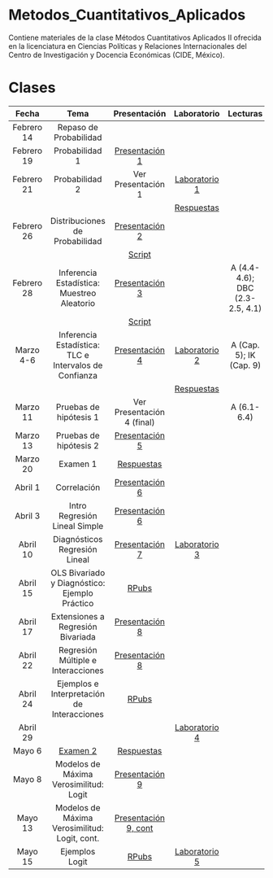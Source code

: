 # Metodos_Cuantitativos_Aplicados
Contiene materiales de la clase Métodos Cuantitativos Aplicados II ofrecida en la licenciatura en Ciencias Políticas y Relaciones Internacionales del Centro de Investigación y Docencia Económicas (CIDE, México). 

# Clases
| Fecha  | Tema                                                         | Presentación                                | Laboratorio | Lecturas |
| :----------:| :-------------------------------------------------------:| :-----------------------------------------------: | :----: | :------:|
| Febrero 14 | Repaso de Probabilidad                 | | |||
|Febrero 19 | Probabilidad 1 | [Presentación 1](https://github.com/Sergio-Bejar/MCA_CIDE/blob/main/Presentaciones/probabilidad_repaso.pdf) |||
| Febrero 21 | Probabilidad 2 | Ver Presentación 1 | [Laboratorio 1](https://github.com/Sergio-Bejar/MCA_CIDE/blob/main/Laboratorios/lab1.pdf) ||
|| | | [Respuestas](https://github.com/Sergio-Bejar/MCA_CIDE/blob/main/Laboratorios/sol_lab1.pdf) ||
| Febrero 26 | Distribuciones de Probabilidad | [Presentación 2](https://github.com/Sergio-Bejar/MCA_CIDE/blob/main/Presentaciones/distribuciones_probabilidad.pdf) |||A (4.2-4.3); DBC (C. 3)|
|||[Script](https://github.com/Sergio-Bejar/MCA_CIDE/blob/main/Scripts/script1.R)| ||
Febrero 28 | Inferencia Estadística: Muestreo Aleatorio | [Presentación 3](https://github.com/Sergio-Bejar/MCA_CIDE/blob/main/Presentaciones/muestreo_aleatorio.pdf) ||A (4.4-4.6); DBC (2.3-2.5, 4.1)||
|||[Script](https://github.com/Sergio-Bejar/MCA_CIDE/blob/main/Scripts/Script2.R)| ||
|Marzo 4-6| Inferencia Estadística: TLC e Intervalos de Confianza | [Presentación 4](https://github.com/Sergio-Bejar/MCA_CIDE/blob/main/Presentaciones/tlc_int_conf_ph1.pdf) |[Laboratorio 2](https://github.com/Sergio-Bejar/MCA_CIDE/blob/main/Laboratorios/lab2.pdf) |A (Cap. 5); IK (Cap. 9)||
|| | | [Respuestas](https://github.com/Sergio-Bejar/MCA_CIDE/blob/main/Laboratorios/sol_lab2.pdf) ||
|Marzo 11| Pruebas de hipótesis 1| Ver Presentación 4 (final) ||A (6.1-6.4)||
|Marzo 13| Pruebas de hipótesis 2 |[Presentación 5](https://github.com/Sergio-Bejar/MCA_CIDE/blob/main/Presentaciones/pruebas_hipotesis.pdf)||||
|Marzo 20| Examen 1 |[Respuestas](https://github.com/Sergio-Bejar/MCA_CIDE/blob/main/Examen/examen1_solucion.pdf)||||
|Abril 1| Correlación | [Presentación 6](https://github.com/Sergio-Bejar/MCA_CIDE/blob/main/Presentaciones/corr_reg_update.pdf) | ||A (9.4)|
|Abril 3| Intro Regresión Lineal Simple | [Presentación 6](https://github.com/Sergio-Bejar/MCA_CIDE/blob/main/Presentaciones/corr_reg_update.pdf) | ||A (9.1-9.3)|
|Abril 10| Diagnósticos Regresión Lineal | [Presentación 7](https://github.com/Sergio-Bejar/MCA_CIDE/blob/main/Presentaciones/supuestos_OLS.pdf) | [Laboratorio 3](https://github.com/Sergio-Bejar/MCA_CIDE/blob/main/Laboratorios/lab3.pdf) |||
|Abril 15 | OLS Bivariado y Diagnóstico: Ejemplo Práctico | [RPubs](https://rpubs.com/bebejar/1173603) ||||
|Abril 17 | Extensiones a Regresión Bivariada | [Presentación 8](https://github.com/Sergio-Bejar/MCA_CIDE/blob/main/Presentaciones/extension_OLS.pdf) ||||
|Abril 22 | Regresión Múltiple e Interacciones | [Presentación 8](https://github.com/Sergio-Bejar/MCA_CIDE/blob/main/Presentaciones/extension_regbiv_completa.pdf) ||||
|Abril 24 | Ejemplos e Interpretación de Interacciones | [RPubs](https://rpubs.com/bebejar/1177751) ||||
|Abril 29|  |  | [Laboratorio 4](https://github.com/Sergio-Bejar/MCA_CIDE/blob/main/Laboratorios/lab4.pdf) |||
|Mayo 6| [Examen 2](https://github.com/Sergio-Bejar/MCA_CIDE/blob/main/Examen/examen2.pdf) |[Respuestas](https://github.com/Sergio-Bejar/MCA_CIDE/blob/main/Examen/examen2%20(1).pdf)|||| 
|Mayo 8| Modelos de Máxima Verosimilitud: Logit | [Presentación 9](https://github.com/Sergio-Bejar/MCA_CIDE/blob/main/Presentaciones/logit.pdf)|||A 15.1-15.3|
|Mayo 13 | Modelos de Máxima Verosimilitud: Logit, cont. | [Presentación 9, cont](https://github.com/Sergio-Bejar/MCA_CIDE/blob/main/Presentaciones/logit1.pdf) ||||
|Mayo 15 | Ejemplos Logit | [RPubs](https://rpubs.com/bebejar/1185212) |[Laboratorio 5](https://github.com/Sergio-Bejar/MCA_CIDE/blob/main/Laboratorios/lab5.pdf)|||
